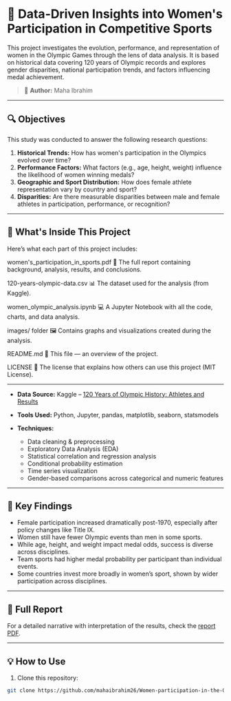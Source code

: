 # 🏅 Data-Driven Insights into Women's Participation in Competitive Sports

This project investigates the evolution, performance, and representation of women in the Olympic Games through the lens of data analysis. It is based on historical data covering 120 years of Olympic records and explores gender disparities, national participation trends, and factors influencing medal achievement.

> 📘 **Author:** Maha Ibrahim  

---

## 🔍 Objectives

This study was conducted to answer the following research questions:

1. **Historical Trends:** How has women's participation in the Olympics evolved over time?
2. **Performance Factors:** What factors (e.g., age, height, weight) influence the likelihood of women winning medals?
3. **Geographic and Sport Distribution:** How does female athlete representation vary by country and sport?
4. **Disparities:** Are there measurable disparities between male and female athletes in participation, performance, or recognition?

---

## 📁 What's Inside This Project
Here’s what each part of this project includes:

women's_participation_in_sports.pdf
📄 The full report containing background, analysis, results, and conclusions.

120-years-olympic-data.csv
📊 The dataset used for the analysis (from Kaggle).

women_olympic_analysis.ipynb
💻 A Jupyter Notebook with all the code, charts, and data analysis.

images/ folder
🖼️ Contains graphs and visualizations created during the analysis.

README.md
📘 This file — an overview of the project.

LICENSE
📜 The license that explains how others can use this project (MIT License).

---

- **Data Source:** Kaggle – [120 Years of Olympic History: Athletes and Results](https://www.kaggle.com/datasets/heesoo37/120-years-of-olympic-history-athletes-and-results)

- **Tools Used:** Python, Jupyter, pandas, matplotlib, seaborn, statsmodels
  
- **Techniques:**
  - Data cleaning & preprocessing
  - Exploratory Data Analysis (EDA)
  - Statistical correlation and regression analysis
  - Conditional probability estimation
  - Time series visualization
  - Gender-based comparisons across categorical and numeric features

---

## 🔬 Key Findings

- Female participation increased dramatically post-1970, especially after policy changes like Title IX.
- Women still have fewer Olympic events than men in some sports.
- While age, height, and weight impact medal odds, success is diverse across disciplines.
- Team sports had higher medal probability per participant than individual events.
- Some countries invest more broadly in women’s sport, shown by wider participation across disciplines.

---

## 📘 Full Report

For a detailed narrative with interpretation of the results, check the [report PDF](./report/women's_participation_in_sports.pdf).

---


## 💡 How to Use

1. Clone this repository:
```bash
git clone https://github.com/mahaibrahim26/Women-participation-in-the-Olympics.git




